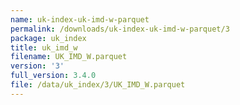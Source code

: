 ```yaml
---
name: uk-index-uk-imd-w-parquet
permalink: /downloads/uk-index-uk-imd-w-parquet/3
package: uk_index
title: uk_imd_w
filename: UK_IMD_W.parquet
version: '3'
full_version: 3.4.0
file: /data/uk_index/3/UK_IMD_W.parquet
---
```

